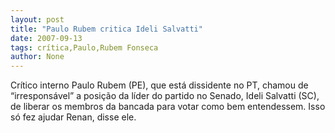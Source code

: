 ```yaml
---
layout: post
title: "Paulo Rubem critica Ideli Salvatti"
date: 2007-09-13
tags: crítica,Paulo,Rubem Fonseca
author: None
---
```

Cr&iacute;tico interno 
Paulo Rubem (PE), que est&aacute; dissidente no PT, chamou de &ldquo;irrespons&aacute;vel&rdquo; a posi&ccedil;&atilde;o da l&iacute;der do partido no Senado, Ideli Salvatti (SC), de liberar os membros da bancada para votar como bem entendessem. Isso s&oacute; fez ajudar Renan, disse ele. 